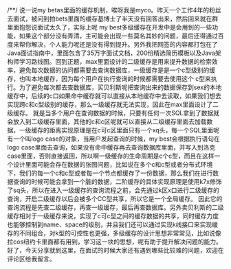 
/**/
说一说my betas里面的缓存机制，唉呀我是myco。昨天一个工作4年的粉丝去面试，被问到拍bets里面的缓存基博士了半天没有回答出来，然后回来就在群里面抱怨说面试太久了，实际上呢 my best多级缓存在开发中是会用到的一些功能，如果这个部分没有弄清，主可能会出现一些莫名其妙的问题，最后还得通过百度来帮你解决，个人能力呢还是没有得到提升。另外我把网签的内容都打包在了Java面试指南中，里面包含了35万字面试文档，200份精选简历模板以及Java架构师学习路线图。回到正题，max里面设计的二级缓存是用来提升数据的检索效率，避免每次数据的访问都需要去查询数据库，一级缓存是是一个c型级别的缓存，也叫本地缓存，因为每个用户在执行查询的时候都需要去使用这个 c型来执行。为了避免每次都去查数据库，买贝利斯呢把查询出来的数据保存到sex的本地缓存中，后续的c口如果命中缓存就可以直接从本地缓存中去读取，如果我们想去实现跨c和c型级别的缓存，那么一级缓存就无法实现，因此在max里面设计了二级缓存。
	就是当多个用户在查询数据的时候，只要有任何一次SQL拿到了数据就会放入到二级缓存里面，其他的c和c区呢就可以直接从二级缓存里面去加载数据，一级缓存的距离实现原理是在c可c区里面只有一个xq头，每一个SQL里面呢有一个叫logo case的对象，当用户发起查询的时候，my best会根据执行语句在logo case里面去查询，如果没有命中缓存再去查询数据库里面，并写入到洛克case里面，否则直接返回，所以啊一级缓存的生命周期是c个c型，而且在这样一个设计里面可能会存在数据的张图问题，比如说在多个c和c型或者分布式环境下，我们的每一个c和c型或者每一个节点都缓存了一份数据，那么我们在进行数据查询的时候可能会拿到一个脏的数据，二阶缓存的具体实现原理是使用k7x修饰了sq头，所以在进入一级缓存的查询流程之前，会先通过k区x口进行二级缓存的查询，开启二级缓存以后会被多个CC型共享，所以它是一个全局缓存。
	因此它的查询流程是先查二级缓存，再查一级缓存，最后再查数据库。另外卖贝利斯的二级缓存相对于一级缓存来说，实现了c可c型之间的缓存数据的共享，同时缓存力度也能够控制到name、space的级别，并且我们还可以通过实现k线接口来实现缓存的不同组合，对k型的可控性也更强，多级缓存的设计思想非常常见，比如说像拉cos纽约卡里面都有用到，学习这一块的思想，呢有助于提升解决问题的能力。好了，今天分享就到这里，在面试的时候大家还有遇到哪些比较难的问题，欢迎在评论区给我留言。